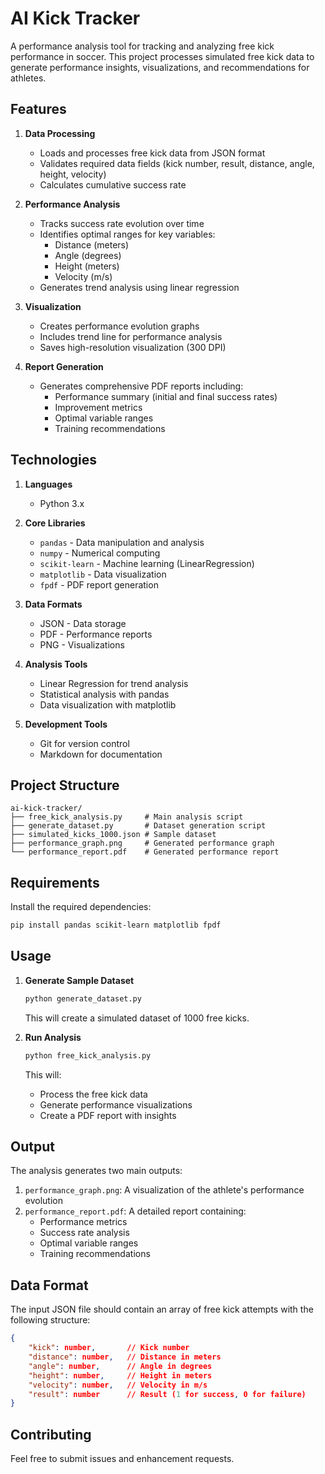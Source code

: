 # AI Kick Tracker

A performance analysis tool for tracking and analyzing free kick performance in soccer. This project processes simulated free kick data to generate performance insights, visualizations, and recommendations for athletes.

## Features

1. **Data Processing**
   - Loads and processes free kick data from JSON format
   - Validates required data fields (kick number, result, distance, angle, height, velocity)
   - Calculates cumulative success rate

2. **Performance Analysis**
   - Tracks success rate evolution over time
   - Identifies optimal ranges for key variables:
     - Distance (meters)
     - Angle (degrees)
     - Height (meters)
     - Velocity (m/s)
   - Generates trend analysis using linear regression

3. **Visualization**
   - Creates performance evolution graphs
   - Includes trend line for performance analysis
   - Saves high-resolution visualization (300 DPI)

4. **Report Generation**
   - Generates comprehensive PDF reports including:
     - Performance summary (initial and final success rates)
     - Improvement metrics
     - Optimal variable ranges
     - Training recommendations

## Technologies

1. **Languages**
   - Python 3.x

2. **Core Libraries**
   - `pandas` - Data manipulation and analysis
   - `numpy` - Numerical computing
   - `scikit-learn` - Machine learning (LinearRegression)
   - `matplotlib` - Data visualization
   - `fpdf` - PDF report generation

3. **Data Formats**
   - JSON - Data storage
   - PDF - Performance reports
   - PNG - Visualizations

4. **Analysis Tools**
   - Linear Regression for trend analysis
   - Statistical analysis with pandas
   - Data visualization with matplotlib

5. **Development Tools**
   - Git for version control
   - Markdown for documentation

## Project Structure

```
ai-kick-tracker/
├── free_kick_analysis.py     # Main analysis script
├── generate_dataset.py       # Dataset generation script
├── simulated_kicks_1000.json # Sample dataset
├── performance_graph.png     # Generated performance graph
└── performance_report.pdf    # Generated performance report
```

## Requirements

Install the required dependencies:

```bash
pip install pandas scikit-learn matplotlib fpdf
```

## Usage

1. **Generate Sample Dataset**
   ```bash
   python generate_dataset.py
   ```
   This will create a simulated dataset of 1000 free kicks.

2. **Run Analysis**
   ```bash
   python free_kick_analysis.py
   ```
   This will:
   - Process the free kick data
   - Generate performance visualizations
   - Create a PDF report with insights

## Output

The analysis generates two main outputs:
1. `performance_graph.png`: A visualization of the athlete's performance evolution
2. `performance_report.pdf`: A detailed report containing:
   - Performance metrics
   - Success rate analysis
   - Optimal variable ranges
   - Training recommendations

## Data Format

The input JSON file should contain an array of free kick attempts with the following structure:
```json
{
    "kick": number,       // Kick number
    "distance": number,   // Distance in meters
    "angle": number,      // Angle in degrees
    "height": number,     // Height in meters
    "velocity": number,   // Velocity in m/s
    "result": number      // Result (1 for success, 0 for failure)
}
```

## Contributing

Feel free to submit issues and enhancement requests.
